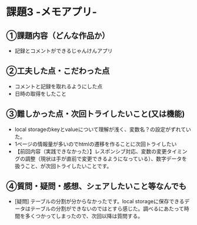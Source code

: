 # 課題3 -メモアプリ-

## ①課題内容（どんな作品か）
- 記録とコメントができるじゃんけんアプリ

## ②工夫した点・こだわった点
- コメントと記録を取れるようにした点
- 日時の取得をしたこと

## ③難しかった点・次回トライしたいこと(又は機能)
- local storageのkeyとvalueについて理解が浅く、変数名？の設定がずれていた。
- 1ページの情報量が多いのでhtmlの遷移を作ることに次回トライしたい
- 【前回内容（実践できなかった）】レスポンシブ対応、変数の変更タイミングの調整（現状は手が直前で変更できるようになっている）、数字データを扱うこと、が次回トライしたいことです。

## ④質問・疑問・感想、シェアしたいこと等なんでも
- [疑問] テーブルの分割が分からなかったです。local storageに保存できるデータはテーブルの分割ができないのではとすら感じた。調べるにあたって時間を多くつかってしまったので、次回以降は質問する。